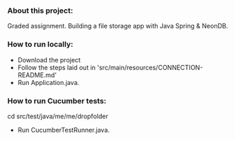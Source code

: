 ### About this project:
Graded assignment. Building a file storage app with Java Spring & NeonDB.

### How to run locally:
* Download the project
* Follow the steps laid out in 'src/main/resources/CONNECTION-README.md'
* Run Application.java.

### How to run Cucumber tests:
cd src/test/java/me/me/dropfolder
* Run CucumberTestRunner.java.
